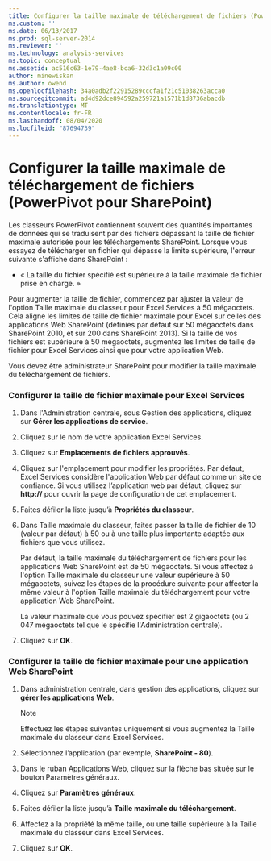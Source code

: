 ```yaml
---
title: Configurer la taille maximale de téléchargement de fichiers (PowerPivot pour SharePoint) | Microsoft Docs
ms.custom: ''
ms.date: 06/13/2017
ms.prod: sql-server-2014
ms.reviewer: ''
ms.technology: analysis-services
ms.topic: conceptual
ms.assetid: ac516c63-1e79-4ae8-bca6-32d3c1a09c00
author: minewiskan
ms.author: owend
ms.openlocfilehash: 34a0adb2f22915289cccfa1f21c51038263acca0
ms.sourcegitcommit: ad4d92dce894592a259721a1571b1d8736abacdb
ms.translationtype: MT
ms.contentlocale: fr-FR
ms.lasthandoff: 08/04/2020
ms.locfileid: "87694739"
---
```

# <a name="configure-maximum-file-upload-size-powerpivot-for-sharepoint"></a>Configurer la taille maximale de téléchargement de fichiers (PowerPivot pour SharePoint)
  Les classeurs PowerPivot contiennent souvent des quantités importantes de données qui se traduisent par des fichiers dépassant la taille de fichier maximale autorisée pour les téléchargements SharePoint. Lorsque vous essayez de télécharger un fichier qui dépasse la limite supérieure, l'erreur suivante s'affiche dans SharePoint :  
  
-   « La taille du fichier spécifié est supérieure à la taille maximale de fichier prise en charge. »  
  
 Pour augmenter la taille de fichier, commencez par ajuster la valeur de l'option Taille maximale du classeur pour Excel Services à 50 mégaoctets. Cela aligne les limites de taille de fichier maximale pour Excel sur celles des applications Web SharePoint (définies par défaut sur 50 mégaoctets dans SharePoint 2010, et sur 200 dans SharePoint 2013). Si la taille de vos fichiers est supérieure à 50 mégaoctets, augmentez les limites de taille de fichier pour Excel Services ainsi que pour votre application Web.  
  
 Vous devez être administrateur SharePoint pour modifier la taille maximale du téléchargement de fichiers.  
  
### <a name="configure-maximum-file-size-for-excel-services"></a>Configurer la taille de fichier maximale pour Excel Services  
  
1.  Dans l'Administration centrale, sous Gestion des applications, cliquez sur **Gérer les applications de service**.  
  
2.  Cliquez sur le nom de votre application Excel Services.  
  
3.  Cliquez sur **Emplacements de fichiers approuvés**.  
  
4.  Cliquez sur l'emplacement pour modifier les propriétés. Par défaut, Excel Services considère l'application Web par défaut comme un site de confiance. Si vous utilisez l’application web par défaut, cliquez sur **http://** pour ouvrir la page de configuration de cet emplacement.  
  
5.  Faites défiler la liste jusqu’à **Propriétés du classeur**.  
  
6.  Dans Taille maximale du classeur, faites passer la taille de fichier de 10 (valeur par défaut) à 50 ou à une taille plus importante adaptée aux fichiers que vous utilisez.  
  
     Par défaut, la taille maximale du téléchargement de fichiers pour les applications Web SharePoint est de 50 mégaoctets. Si vous affectez à l'option Taille maximale du classeur une valeur supérieure à 50 mégaoctets, suivez les étapes de la procédure suivante pour affecter la même valeur à l'option Taille maximale du téléchargement pour votre application Web SharePoint.  
  
     La valeur maximale que vous pouvez spécifier est 2 gigaoctets (ou 2 047 mégaoctets tel que le spécifie l'Administration centrale).  
  
7.  Cliquez sur **OK**.  
  
### <a name="configure-maximum-file-size-for-a-sharepoint-web-application"></a>Configurer la taille de fichier maximale pour une application Web SharePoint  
  
1.  Dans administration centrale, dans gestion des applications, cliquez sur **gérer les applications Web**.  
  
    > [!NOTE]  
    >  Effectuez les étapes suivantes uniquement si vous augmentez la Taille maximale du classeur dans Excel Services.  
  
2.  Sélectionnez l’application (par exemple, **SharePoint - 80**).  
  
3.  Dans le ruban Applications Web, cliquez sur la flèche bas située sur le bouton Paramètres généraux.  
  
4.  Cliquez sur **Paramètres généraux**.  
  
5.  Faites défiler la liste jusqu’à **Taille maximale du téléchargement**.  
  
6.  Affectez à la propriété la même taille, ou une taille supérieure à la Taille maximale du classeur dans Excel Services.  
  
7.  Cliquez sur **OK**.  
  
  
